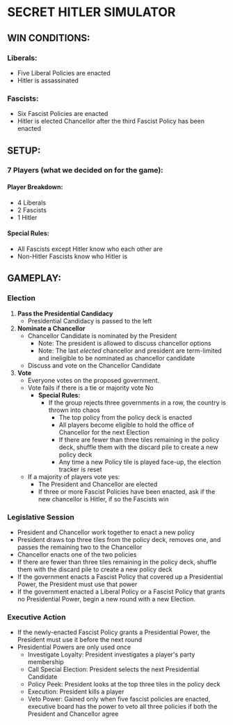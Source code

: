 # SECRET HITLER SIMULATOR

## WIN CONDITIONS:

### Liberals:

- Five Liberal Policies are enacted
- Hitler is assassinated

### Fascists:

- Six Fascist Policies are enacted
- Hitler is elected Chancellor after the third Fascist Policy has been enacted

## SETUP:

### 7 Players (what we decided on for the game):

#### Player Breakdown:

- 4 Liberals
- 2 Fascists
- 1 Hitler

#### Special Rules:

- All Fascists except Hitler know who each other are
- Non-Hitler Fascists know who Hitler is

## GAMEPLAY:

### Election

1. **Pass the Presidential Candidacy**
   - Presidential Candidacy is passed to the left
2. **Nominate a Chancellor**
   - Chancellor Candidate is nominated by the President
     - Note: The president is allowed to discuss chancellor options
     - Note: The last _elected_ chancellor and president are term-limited and ineligible to be nominated as chancellor candidate
   - Discuss and vote on the Chancellor Candidate
3. **Vote**
   - Everyone votes on the proposed government.
   - Vote fails if there is a tie or majority vote No
     - **Special Rules:**
       - If the group rejects three governments in a row, the country is thrown into chaos
         - The top policy from the policy deck is enacted
         - All players become eligible to hold the office of Chancellor for the next Election
         - If there are fewer than three tiles remaining in the policy deck, shuffle them with the discard pile to create a new policy deck
         - Any time a new Policy tile is played face-up, the election tracker is reset
   - If a majority of players vote yes:
     - The President and Chancellor are elected
     - If three or more Fascist Policies have been enacted, ask if the new chancellor is Hitler, if so the Fascists win

### Legislative Session

- President and Chancellor work together to enact a new policy
- President draws top three tiles from the policy deck, removes one, and passes the remaining two to the Chancellor
- Chancellor enacts one of the two policies
- If there are fewer than three tiles remaining in the policy deck, shuffle them with the discard pile to create a new policy deck
- If the government enacts a Fascist Policy that covered up a Presidential Power, the President must use that power
- If the government enacted a Liberal Policy or a Fascist Policy that grants no Presidential Power, begin a new round with a new Election.

### Executive Action

- If the newly-enacted Fascist Policy grants a Presidential Power, the President must use it before the next round
- Presidential Powers are only used once
  - Investigate Loyalty: President investigates a player's party membership
  - Call Special Election: President selects the next Presidential Candidate
  - Policy Peek: President looks at the top three tiles in the policy deck
  - Execution: President kills a player
  - Veto Power: Gained only when five fascist policies are enacted, executive board has the power to veto all three policies if both the President and Chancellor agree
